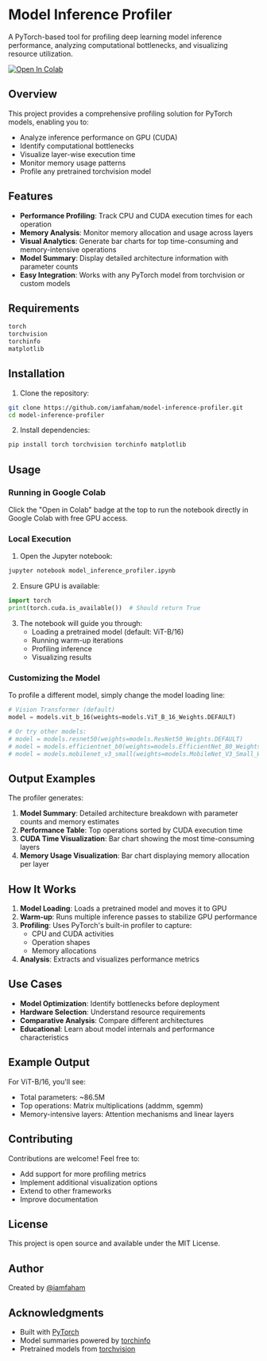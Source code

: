 # Model Inference Profiler

A PyTorch-based tool for profiling deep learning model inference performance, analyzing computational bottlenecks, and visualizing resource utilization.

[![Open In Colab](https://colab.research.google.com/assets/colab-badge.svg)](https://colab.research.google.com/github/iamfaham/model-inference-profiler/blob/main/model_inference_profiler.ipynb)

## Overview

This project provides a comprehensive profiling solution for PyTorch models, enabling you to:
- Analyze inference performance on GPU (CUDA)
- Identify computational bottlenecks
- Visualize layer-wise execution time
- Monitor memory usage patterns
- Profile any pretrained torchvision model

## Features

- **Performance Profiling**: Track CPU and CUDA execution times for each operation
- **Memory Analysis**: Monitor memory allocation and usage across layers
- **Visual Analytics**: Generate bar charts for top time-consuming and memory-intensive operations
- **Model Summary**: Display detailed architecture information with parameter counts
- **Easy Integration**: Works with any PyTorch model from torchvision or custom models

## Requirements

```bash
torch
torchvision
torchinfo
matplotlib
```

## Installation

1. Clone the repository:
```bash
git clone https://github.com/iamfaham/model-inference-profiler.git
cd model-inference-profiler
```

2. Install dependencies:
```bash
pip install torch torchvision torchinfo matplotlib
```

## Usage

### Running in Google Colab

Click the "Open in Colab" badge at the top to run the notebook directly in Google Colab with free GPU access.

### Local Execution

1. Open the Jupyter notebook:
```bash
jupyter notebook model_inference_profiler.ipynb
```

2. Ensure GPU is available:
```python
import torch
print(torch.cuda.is_available())  # Should return True
```

3. The notebook will guide you through:
   - Loading a pretrained model (default: ViT-B/16)
   - Running warm-up iterations
   - Profiling inference
   - Visualizing results

### Customizing the Model

To profile a different model, simply change the model loading line:

```python
# Vision Transformer (default)
model = models.vit_b_16(weights=models.ViT_B_16_Weights.DEFAULT)

# Or try other models:
# model = models.resnet50(weights=models.ResNet50_Weights.DEFAULT)
# model = models.efficientnet_b0(weights=models.EfficientNet_B0_Weights.DEFAULT)
# model = models.mobilenet_v3_small(weights=models.MobileNet_V3_Small_Weights.DEFAULT)
```

## Output Examples

The profiler generates:

1. **Model Summary**: Detailed architecture breakdown with parameter counts and memory estimates
2. **Performance Table**: Top operations sorted by CUDA execution time
3. **CUDA Time Visualization**: Bar chart showing the most time-consuming layers
4. **Memory Usage Visualization**: Bar chart displaying memory allocation per layer

## How It Works

1. **Model Loading**: Loads a pretrained model and moves it to GPU
2. **Warm-up**: Runs multiple inference passes to stabilize GPU performance
3. **Profiling**: Uses PyTorch's built-in profiler to capture:
   - CPU and CUDA activities
   - Operation shapes
   - Memory allocations
4. **Analysis**: Extracts and visualizes performance metrics

## Use Cases

- **Model Optimization**: Identify bottlenecks before deployment
- **Hardware Selection**: Understand resource requirements
- **Comparative Analysis**: Compare different architectures
- **Educational**: Learn about model internals and performance characteristics

## Example Output

For ViT-B/16, you'll see:
- Total parameters: ~86.5M
- Top operations: Matrix multiplications (addmm, sgemm)
- Memory-intensive layers: Attention mechanisms and linear layers

## Contributing

Contributions are welcome! Feel free to:
- Add support for more profiling metrics
- Implement additional visualization options
- Extend to other frameworks
- Improve documentation

## License

This project is open source and available under the MIT License.

## Author

Created by [@iamfaham](https://github.com/iamfaham)

## Acknowledgments

- Built with [PyTorch](https://pytorch.org/)
- Model summaries powered by [torchinfo](https://github.com/TylerYep/torchinfo)
- Pretrained models from [torchvision](https://pytorch.org/vision/stable/index.html)